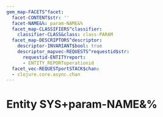 ```yaml
---
gem_map-FACETS^facet:
  facet-CONTENT$str: ''
  facet-NAME&%: param-NAME&%
  facet_map-CLASSIFIERS^classifier:
    classifier-CLASS&class: class-PARAM
  facet_map-DESCRIPTORS^descriptor:
    descriptor-INVARIANT$bool: true
    descriptor_mapvec-REQUESTS^requestid$str:
      requestid-ENTITYreport:
      - ENTITY_REPORToperationid
  facet_vec-REQUESTportSTACK$chan:
  - clojure.core.async.chan
---
```

# Entity SYS+param-NAME&%

